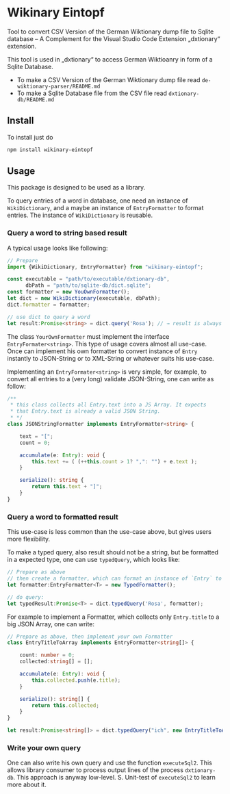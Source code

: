 # Wikinary Eintopf

Tool to convert CSV Version of the German Wiktionary dump file to Sqlite database –
A Complement for the Visual Studio Code Extension „dxtionary“ extension.

This tool is used in „dxtionary“ to access German Wiktioanry in form of a Sqlite Database.

* To make a CSV Version of the German Wiktionary dump file read `de-wiktionary-parser/README.md`
* To make a Sqlite Database file from the CSV file read `dxtionary-db/README.md`  

## Install
To install just do

```bash
npm install wikinary-eintopf
```

## Usage
This package is designed to be used as a library.

To query entries of a word in database, one need an instance of `WikiDictionary`,
and a maybe an instance of `EntryFormatter` to format entries. The instance of 
`WikiDictionary` is reusable. 

### Query a word to string based result
A typical usage looks like following:

```typescript
// Prepare
import {WikiDictionary, EntryFormatter} from "wikinary-eintopf";

const executable = "path/to/executable/dxtionary-db", 
      dbPath = "path/to/sqlite-db/dict.sqlite"; 
const formatter = new YouOwnFormatter();
let dict = new WikiDictionary(executable, dbPath);
dict.formatter = formatter;

// use dict to query a word
let result:Promise<string> = dict.query('Rosa'); // → result is always a Promise<string> 
```

The class `YourOwnFormatter` must implement the interface `EntryFormater<string>`.
This type of usage covers almost all use-case. Once can implement his own formatter to convert 
instance of `Entry` instantly to JSON-String or to XML-String or whatever suits his use-case. 

Implementing an `EntryFormater<string>` is very simple, for example, to convert all entries
to a (very long) validate JSON-String, one can write as follow:


```typescript
/**
 * this class collects all Entry.text into a JS Array. It expects
 * that Entry.text is already a valid JSON String.
 * */
class JSONStringFormatter implements EntryFormatter<string> {

    text = "[";
    count = 0;

    accumulate(e: Entry): void {
        this.text += ( (++this.count > 1? ",": "") + e.text );
    }

    serialize(): string {
        return this.text + "]";
    }
}
```
 

### Query a word to formatted result

This use-case is less common than the use-case above, but gives users more flexibility.

To make a typed query, also result should not be a string, but be formatted in a expected type,
one can use `typedQuery`, which looks like:

```typescript
// Prepare as above
// then create a formatter, which can format an instance of `Entry` to expected type:
let formatter:EntryFormatter<T> = new TypedFormatter();

// do query:
let typedResult:Promise<T> = dict.typedQuery('Rosa', formatter);
```

For example to implement a Formatter, which collects only `Entry.title` to a big JSON Array, 
one can write:

```typescript
// Prepare as above, then implement your own Formatter
class EntryTitleToArray implements EntryFormatter<string[]> {

    count: number = 0;
    collected:string[] = [];

    accumulate(e: Entry): void {
        this.collected.push(e.title);
    }

    serialize(): string[] {
        return this.collected;
    }
}

let result:Promise<string[]> = dict.typedQuery("ich", new EntryTitleToArray());
``` 

### Write your own query

One can also write his own query and use the function `executeSql2`. This allows
library consumer to process output lines of the process `dxtionary-db`. This approach 
is anyway low-level. S. Unit-test of `executeSql2` to learn more about it. 


